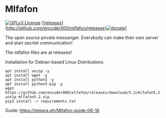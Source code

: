# Mlfafon

[![GPLv3 License](https://img.shields.io/badge/License-GPL%20v3-yellow.svg)](https://opensource.org/licenses/) [[!releases](https://img.shields.io/badge/download-f0f0f0)](http://github.com/encoder000/mlfafon/releases)[![donate](https://img.shields.io/badge/donate-0f0f0f)](https://www.youtube.com/watch?v=1GrOo3SccEY)]


The open source private messanger. Everybody can make their own server and start secrtet communication!

The mlfafon files are at releases!

Installation for Debian-based Linux Distributions
```
apt install unzip -y
apt install wget -y
apt install python3 -y
apt install python3-pip -y
wget https://github.com/encoder000/mlfafon/releases/download/5.2/mlfafon5.2.zip
unzip mlfafon5.2.zip
pip3 install -r requirements.txt
```




Guide: https://telegra.ph/Mlfafon-guide-06-16

